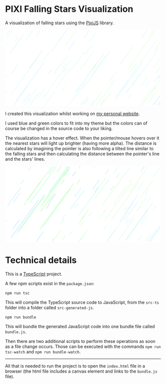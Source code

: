 # PIXI Falling Stars Visualization

A visualization of falling stars using the [PixiJS](https://www.pixijs.com) library.

![Picture of visualization](pics/fallingstars.png)

I created this visualization whilst working on [my personal website](https://sveinnthorarins.github.io).

I used blue and green colors to fit into my theme but the colors can of course be changed in the source code to your liking.

The visualization has a hover effect. When the pointer/mouse hovers over it the nearest stars will light up brighter (having more alpha). The distance is calculated by imagining the pointer is also following a tilted line similar to the falling stars and then calculating the distance between the pointer's line and the stars' lines.

![Picture of visualization being hovered over](pics/fallingstars-hovered.png)

# Technical details

This is a [TypeScript](https://www.typescriptlang.org/) project.

A few npm scripts exist in the `package.json`:

```
npm run tsc
```

This will compile the TypeScript source code to JavaScript, from the `src-ts` folder into a folder called `src-generated-js`.

```
npm run bundle
```

This will bundle the generated JavaScript code into one bundle file called `bundle.js`.

Then there are two additional scripts to perform these operations as soon as a file change occurs. Those can be executed with the commands `npm run tsc-watch` and `npm run bundle-watch`.

---

All that is needed to run the project is to open the `index.html` file in a browser (the html file includes a canvas element and links to the `bundle.js` file).
